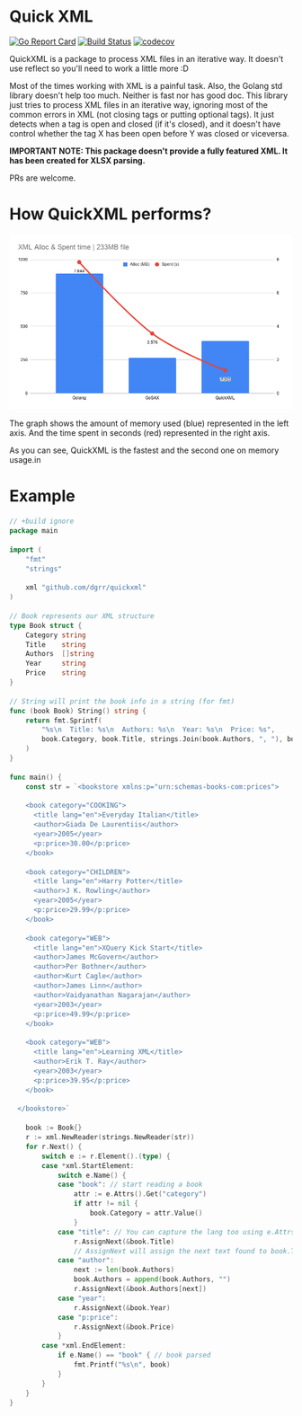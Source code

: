 # Quick XML

[![Go Report Card](https://goreportcard.com/badge/github.com/dgrr/xml)](https://goreportcard.com/report/github.com/dgrr/xml)
[![Build Status](https://travis-ci.com/dgrr/xml.svg?branch=master)](https://travis-ci.com/dgrr/xml)
[![codecov](https://codecov.io/gh/dgrr/xml/branch/master/graph/badge.svg)](https://codecov.io/gh/dgrr/xml)

QuickXML is a package to process XML files in an iterative way. It doesn't use reflect so you'll need to work a little more :D

Most of the times working with XML is a painful task. Also, the Golang std library doesn't help too much. Neither is fast nor has good doc. This library just tries to process XML files in an iterative way, ignoring most of the common errors in XML (not closing tags or putting optional tags). It just detects when a tag is open and closed (if it's closed), and it doesn't have control whether the tag X has been open before Y was closed or viceversa.

**IMPORTANT NOTE: This package doesn't provide a fully featured XML. It has been created for XLSX parsing.**

PRs are welcome.

# How QuickXML performs?


![alt_text](https://github.com/dgrr/quickxml/blob/master/_imgs/alloc_time.png)

The graph shows the amount of memory used (blue) represented in the left axis.
And the time spent in seconds (red) represented in the right axis.

As you can see, QuickXML is the fastest and the second one on memory usage.in

# Example


```go
// +build ignore
package main

import (
	"fmt"
	"strings"

	xml "github.com/dgrr/quickxml"
)

// Book represents our XML structure
type Book struct {
	Category string
	Title    string
	Authors  []string
	Year     string
	Price    string
}

// String will print the book info in a string (for fmt)
func (book Book) String() string {
	return fmt.Sprintf(
		"%s\n  Title: %s\n  Authors: %s\n  Year: %s\n  Price: %s",
		book.Category, book.Title, strings.Join(book.Authors, ", "), book.Year, book.Price,
	)
}

func main() {
	const str = `<bookstore xmlns:p="urn:schemas-books-com:prices">

	<book category="COOKING">
	  <title lang="en">Everyday Italian</title>
	  <author>Giada De Laurentiis</author>
	  <year>2005</year>
	  <p:price>30.00</p:price>
	</book>
  
	<book category="CHILDREN">
	  <title lang="en">Harry Potter</title>
	  <author>J K. Rowling</author>
	  <year>2005</year>
	  <p:price>29.99</p:price>
	</book>
  
	<book category="WEB">
	  <title lang="en">XQuery Kick Start</title>
	  <author>James McGovern</author>
	  <author>Per Bothner</author>
	  <author>Kurt Cagle</author>
	  <author>James Linn</author>
	  <author>Vaidyanathan Nagarajan</author>
	  <year>2003</year>
	  <p:price>49.99</p:price>
	</book>
  
	<book category="WEB">
	  <title lang="en">Learning XML</title>
	  <author>Erik T. Ray</author>
	  <year>2003</year>
	  <p:price>39.95</p:price>
	</book>
  
  </bookstore>`

	book := Book{}
	r := xml.NewReader(strings.NewReader(str))
	for r.Next() {
		switch e := r.Element().(type) {
		case *xml.StartElement:
			switch e.Name() {
			case "book": // start reading a book
				attr := e.Attrs().Get("category")
				if attr != nil {
					book.Category = attr.Value()
				}
			case "title": // You can capture the lang too using e.Attrs()
				r.AssignNext(&book.Title)
				// AssignNext will assign the next text found to book.Title
			case "author":
				next := len(book.Authors)
				book.Authors = append(book.Authors, "")
				r.AssignNext(&book.Authors[next])
			case "year":
				r.AssignNext(&book.Year)
			case "p:price":
				r.AssignNext(&book.Price)
			}
		case *xml.EndElement:
			if e.Name() == "book" { // book parsed
				fmt.Printf("%s\n", book)
			}
		}
	}
}
```
